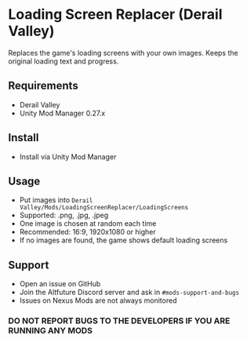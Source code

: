 # Loading Screen Replacer (Derail Valley)

Replaces the game's loading screens with your own images. Keeps the original loading text and progress.

## Requirements
- Derail Valley
- Unity Mod Manager 0.27.x

## Install
- Install via Unity Mod Manager

## Usage
- Put images into `Derail Valley/Mods/LoadingScreenReplacer/LoadingScreens`
- Supported: .png, .jpg, .jpeg
- One image is chosen at random each time
- Recommended: 16:9, 1920x1080 or higher
- If no images are found, the game shows default loading screens

## Support
- Open an issue on GitHub
- Join the Altfuture Discord server and ask in `#mods-support-and-bugs`
- Issues on Nexus Mods are not always monitored

### DO NOT REPORT BUGS TO THE DEVELOPERS IF YOU ARE RUNNING ANY MODS
